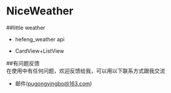 # NiceWeather

##little weather 

*   hefeng_weather api

*   CardView+ListView










##有问题反馈  
在使用中有任何问题，欢迎反馈给我，可以用以下联系方式跟我交流

* 邮件(pugongyingbo@163.com)
